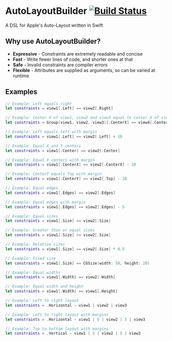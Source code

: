 # AutoLayoutBuilder [![Build Status](https://travis-ci.org/marcbaldwin/AutoLayoutBuilder.svg?branch=master)](https://travis-ci.org/marcbaldwin/AutoLayoutBuilder)
A DSL for Apple's Auto-Layout written in Swift

## Why use AutoLayoutBuilder?
* **Expressive** - Constraints are extremely readable and concise
* **Fast** - Write fewer lines of code, and shorter ones at that
* **Safe** - Invalid constraints are compiler errors
* **Flexible** - Attributes are supplied as arguments, so can be varied at runtime

## Examples

````Swift
// Example: Left equals right
let constraints = view1[.Left] == view2[.Right]

// Example: Center X of view1, view2 and view3 equal to center X of view4
let constraints = Group(view1, view2, view3)[.CenterX] == view4[.CenterX]

// Example: Left equals left with margin
let constraints = view1[.Left] == view2[.Left] + 10

// Example: Equal X and Y centers
let constraints = view1[.Center] == view2[.Center]

// Example: Equal X centers with margin
let constraints = view1[.CenterX] == view2[.CenterX] - 10

// Example: CenterY equals Top with margin
let constraints = view1[.CenterY] == view2[.Top] - 10

// Example: Equal edges
let constraints = view1[.Edges] == view2[.Edges]

// Example: Equal edges with margin
let constraints = view1[.Edges] == view2[.Edges] - 5

// Example: Equal sizes
let constraints = view1[.Size] == view2[.Size]

// Example: Greater than or equal sizes
let constraints = view1[.Size] >= view2[.Size]

// Example: Relative sizes
let constraints = view1[.Size] == view2[.Size] * 0.5

// Example: Fixed size
let constraints = view1[.Size] == CGSize(width: 50, height: 20)

// Example: Equal widths
let constraints = view1[.Width] == view2[.Width]

// Example: Equal width and height
let constraints = view1[.Width] == view1[.Height]

// Example: Left to right layout
let constraints = .Horizontal ~ view1 | view2 | view3

// Example: Left to right layout with margins
let constraints = .Horizontal ~ view1 | 5 | view2 | 5 | view3

// Example: Top to bottom layout with margins
let constraints = .Vertical ~ view1 | 5 | view2 | 5 | view3
